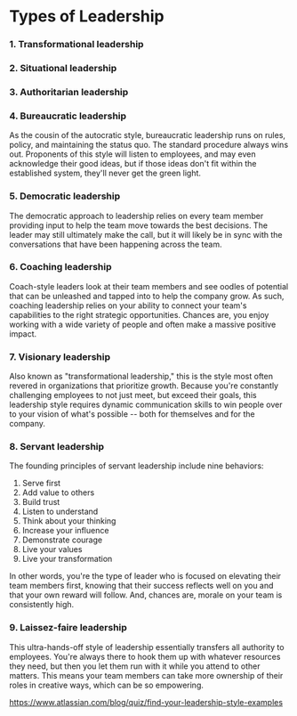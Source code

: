 # Types of Leadership

### 1. Transformational leadership
### 2. Situational leadership
### 3. Authoritarian leadership
### 4. Bureaucratic leadership

As the cousin of the autocratic style, bureaucratic leadership runs on rules, policy, and maintaining the status quo. The standard procedure always wins out. Proponents of this style will listen to employees, and may even acknowledge their good ideas, but if those ideas don't fit within the established system, they'll never get the green light.

### 5. Democratic leadership

The democratic approach to leadership relies on every team member providing input to help the team move towards the best decisions. The leader may still ultimately make the call, but it will likely be in sync with the conversations that have been happening across the team.

### 6. Coaching leadership

Coach-style leaders look at their team members and see oodles of potential that can be unleashed and tapped into to help the company grow. As such, coaching leadership relies on your ability to connect your team's capabilities to the right strategic opportunities. Chances are, you enjoy working with a wide variety of people and often make a massive positive impact.

### 7. Visionary leadership

Also known as "transformational leadership," this is the style most often revered in organizations that prioritize growth. Because you're constantly challenging employees to not just meet, but exceed their goals, this leadership style requires dynamic communication skills to win people over to your vision of what's possible -- both for themselves and for the company.

### 8. Servant leadership

The founding principles of servant leadership include nine behaviors:

  1. Serve first
  2. Add value to others
  3. Build trust
  4. Listen to understand
  5. Think about your thinking
  6. Increase your influence
  7. Demonstrate courage
  8. Live your values
  9. Live your transformation

  In other words, you're the type of leader who is focused on elevating their team members first, knowing that their success reflects well on you and that your own reward will follow. And, chances are, morale on your team is consistently high.

### 9. Laissez-faire leadership

This ultra-hands-off style of leadership essentially transfers all authority to employees. You're always there to hook them up with whatever resources they need, but then you let them run with it while you attend to other matters. This means your team members can take more ownership of their roles in creative ways, which can be so empowering.

<https://www.atlassian.com/blog/quiz/find-your-leadership-style-examples>
